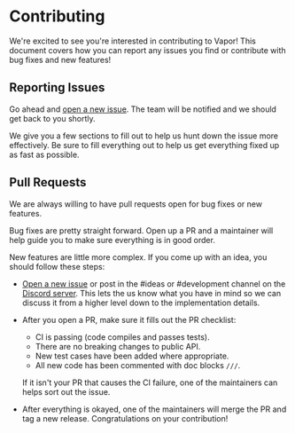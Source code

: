 # Contributing

We're excited to see you're interested in contributing to Vapor! This document covers how you can report any issues you find or contribute with bug fixes and new features!

## Reporting Issues

Go ahead and [open a new issue](https://github.com/vapor/vapor/issues/new). The team will be notified and we should get back to you shortly.

We give you a few sections to fill out to help us hunt down the issue more effectively. Be sure to fill everything out to help us get everything fixed up as fast as possible.

## Pull Requests

We are always willing to have pull requests open for bug fixes or new features.

Bug fixes are pretty straight forward. Open up a PR and a maintainer will help guide you to make sure everything is in good order.

New features are little more complex. If you come up with an idea, you should follow these steps:

- [Open a new issue](https://github.com/vapor/vaor/issues/new) or post in the #ideas or #development channel on the [Discord server](http://vapor.team/). This lets the us know what you have in mind so we can discuss it from a higher level down to the implementation details.

- After you open a PR, make sure it fills out the PR checklist:
    - CI is passing (code compiles and passes tests).
    - There are no breaking changes to public API.
    - New test cases have been added where appropriate.
    - All new code has been commented with doc blocks `///`.

    If it isn't your PR that causes the CI failure, one of the maintainers can helps sort out the issue.
    
- After everything is okayed, one of the maintainers will merge the PR and tag a new release. Congratulations on your contribution!
